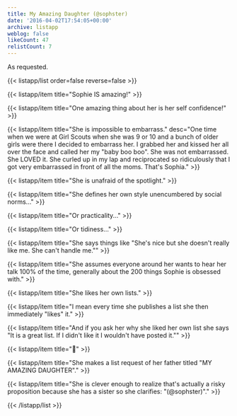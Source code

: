 ```yaml
---
title: My Amazing Daughter (@sophster)
date: '2016-04-02T17:54:05+00:00'
archive: listapp
weblog: false
likeCount: 47
relistCount: 7
---
```


As requested.

<!--more-->

{{< listapp/list order=false reverse=false >}}

   {{< listapp/item title="Sophie IS amazing!" >}}

   {{< listapp/item title="One amazing thing about her is her self confidence!" >}}

   {{< listapp/item title="She is impossible to embarrass."
      desc="One time when we were at Girl Scouts when she was 9 or 10 and a bunch of older girls were there I decided to embarrass her. I grabbed her and kissed her all over the face and called her my \"baby boo boo\". She was not embarrassed. She LOVED it. She curled up in my lap and reciprocated so ridiculously that I got very embarrassed in front of all the moms. That's Sophia." >}}

   {{< listapp/item title="She is unafraid of the spotlight." >}}

   {{< listapp/item title="She defines her own style unencumbered by social norms..." >}}

   {{< listapp/item title="Or practicality..." >}}

   {{< listapp/item title="Or tidiness..." >}}

   {{< listapp/item title="She says things like \"She's nice but she doesn't really like me. She can't handle me.\"" >}}

   {{< listapp/item title="She assumes everyone around her wants to hear her talk 100% of the time, generally about the 200 things Sophie is obsessed with." >}}

   {{< listapp/item title="She likes her own lists." >}}

   {{< listapp/item title="I mean every time she publishes a list she then immediately \"likes\" it." >}}

   {{< listapp/item title="And if you ask her why she liked her own list she says \"It is a great list. If I didn't like it I wouldn't have posted it.\"" >}}

   {{< listapp/item title="🤔" >}}

   {{< listapp/item title="She makes a list request of her father titled \"MY AMAZING DAUGHTER\"." >}}

   {{< listapp/item title="She is clever enough to realize that's actually a risky proposition because she has a sister so she clarifies: \"(@sophster)\"." >}}

{{< /listapp/list >}}
